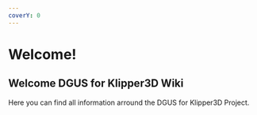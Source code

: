 ```yaml
---
coverY: 0
---
```


# Welcome!

## Welcome DGUS for Klipper3D Wiki

Here you can find all information arround the DGUS for Klipper3D Project.
